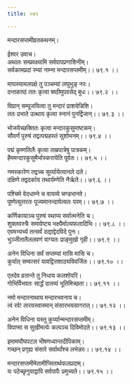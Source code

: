 ```yaml
---
title: ०७९

---
```

 मन्दारसप्तमीव्रतकथनम्।  
  
ईश्वर उवाच।  
अथातः सम्प्रवक्ष्यामि सर्वपापप्रणाशिनीम्।  
सर्वकामप्रदां रम्यां नाम्ना मन्दारसप्तमीम्।। ७९.१ ।।  
  
माघस्यामलपक्षे तु पञ्चम्यां लघुभुङ् नरः।  
दन्तकाष्ठं ततः कृत्वा षष्ठीमुपवसेद्‌ बुधः।। ७९.२ ।।  
  
विप्रान् सम्पूजयित्वा तु मन्दारं प्राशयेन्निशि।  
ततः प्रभाते उत्थाय कृत्वा स्नानं पुनर्द्विजान्।। ७९.३ ।।  
  
भोजयेच्छक्तितः कृत्वा मन्दारकुसुमाष्टकम्।  
सौवर्णं पुरुषं तद्वत्पद्महस्तं सुशोभनम्।। ७९.४ ।।  
  
पद्मं कृष्णतिलैः कृत्वा ताम्रपात्रेषु पात्रकम्।  
हैममन्दारकुसुमैर्भास्करायेति पूर्वतः।। ७९.५ ।।  
  
नमस्कारेण तद्वच्च सूर्य्यायेत्यानले दले।  
दक्षिणे तद्वदर्काय तथार्यम्णेति नैर्ऋते।। ७९.६ ।।  
  
पश्चिमे वेदधाम्ने च वायव्ये चण्डभानवे।  
पूष्णेत्युत्तरतः पूज्यमानन्दायेत्यतः परम्।। ७९.७ ।।  
  
कर्णिकायाञ्च पुरुषं स्थाप्य सर्वात्मनेति च।  
शुक्लवस्त्रैः समावेष्ट्य भक्ष्यैर्माल्यफलादिभिः।। ७९.८ ।।  
एवमभ्यर्च्य तत्सर्वं दद्याद्वेदविदे पुनः।  
भुञ्जीतातैललवणं वाग्यतः प्राङ्‌मुखो गृही।। ७९.९ ।।  
  
अनेन विधिना सर्वं सप्तम्यां मासि मासि च।  
कुर्यात् सम्वत्सरं यावद्वित्तशाठ्यविवर्जितः।। ७९.१० ।।  
  
एतदेव व्रतान्ते तु निधाय कलशोपरि।  
गोभिर्विभवतः सार्द्धं दातव्यं भूतिमिच्छता।। ७९.११ ।।  
  
नमो मन्दारनाथाय मन्दारभवनाय च।  
त्वं रवे! तारयस्वास्मान् संसारभयसागरात्।। ७९.१२ ।।  
  
अनेन विधिना यस्तु कुर्य्यान्मन्दारसप्तमीम्।  
विपाप्मा स सुखीमर्त्यः कल्पञ्च दिविमोदते।। ७९.१३ ।।  
  
इमामघौघपटल भीषणध्वान्तदीपिकाम्।  
गच्छन् प्रगृह्य संसारे सर्वार्थांश्च लभेन्नरः।। ७९.१४ ।।  
  
मन्दारसप्तमीमेतामीप्सितार्थफलप्रदाम्।  
यः पठेच्छृगुयाद्वापि सर्वपापैः प्रमुच्यते।। ७९.१५ ।।